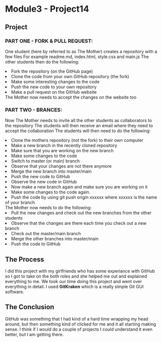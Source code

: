 # Module3 - Project14 

## Project 

### PART ONE - FORK & PULL REQUEST:
One student (here by referred to as The Mother) creates a repository with a few files
For example readme.md, index.html, style.css and main.js
The other students then do the following:
<li>Fork the repository (on the GitHub page)</li>
<li>Clone the code from your own GitHub repository (the fork)</li>
<li>Make some interesting changes to the code</li>
<li>Push the new code to your own repository</li>
<li>Make a pull request on the GitHub website</li>
The Mother now needs to accept the changes on the website too

### PART TWO - BRANCES:
Now The Mother needs to invite all the other students as collaborators to the repository
The students will then receive an email where they need to accept the collaboration
The students will then need to do the following:
<li>Clone the mothers repository (not the fork) to their own computer</li>
<li>Make a new branch in the recently cloned repository</li>
<li>Make sure that you are working on the new branch</li>
<li>Make some changes to the code</li>
<li>Switch to master (or main) branch</li>
<li>Observe that your changes are not there anymore</li>
<li>Merge the new branch into master/main</li>
<li>Push the new code to GitHub</li>
<li>Observe the new code in GitHub</li>
<li>Now make a new branch again and make sure you are working on it</li>
<li>Make some changes to the code again.</li>
<li>Push the code by using git push origin xxxxxx where xxxxxx is the name of your branch</li>
The Mother now needs to do the following:
<li>Pull the new changes and check out the new branches from the other students</li>
<li>Observe that the changes are there each time you check out a new branch</li>
<li>Check out the master/main branch</li>
<li>Merge the other branches into master/main</li>
<li>Push the code to GitHub</li>

## The Process 

I did this project with my girlfriends who has some experiance with GitHub so I got to take on the both roles and she helped me out and explained everything to me. We took our time doing this project and went over everything in detail. I used <strong>GitKraken</strong> which is a really simple Git GUI software.

## The Conclusion

GitHub was something that I had kind of a hard time wrapping my head around, but then something kind of clicked for me and it all starting making sense. I think if I would do a couple of projects I could understand it even better, but I am getting there. 